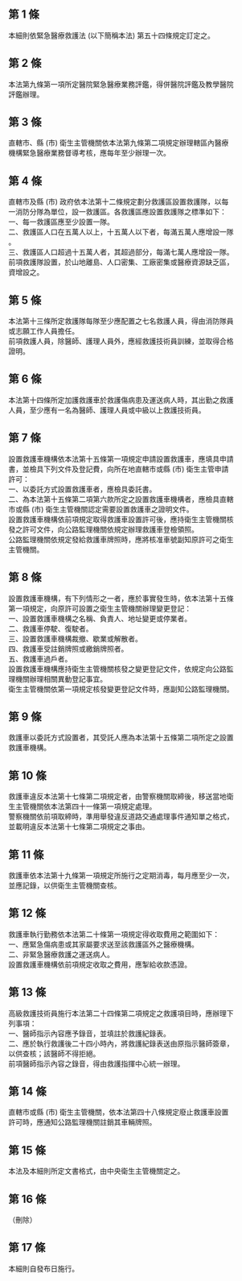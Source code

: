 第 1 條
-------
本細則依緊急醫療救護法 (以下簡稱本法) 第五十四條規定訂定之。

第 2 條
-------
本法第九條第一項所定醫院緊急醫療業務評鑑，得併醫院評鑑及教學醫院  
評鑑辦理。

第 3 條
-------
直轄市、縣 (市) 衛生主管機關依本法第九條第二項規定辦理轄區內醫療  
機構緊急醫療業務督導考核，應每年至少辦理一次。

第 4 條
-------
直轄市及縣 (市) 政府依本法第十二條規定劃分救護區設置救護隊，以每  
一消防分隊為單位，設一救護區。各救護區應設置救護隊之標準如下：  
一、每一救護區應至少設置一隊。  
二、救護區人口在五萬人以上，十五萬人以下者，每滿五萬人應增設一隊  
    。  
三、救護區人口超過十五萬人者，其超過部分，每滿七萬人應增設一隊。  
前項救護隊設置，於山地離島、人口密集、工廠密集或醫療資源缺乏區，  
資增設之。

第 5 條
-------
本法第十三條所定救護隊每隊至少應配置之七名救護人員，得由消防隊員  
或志願工作人員擔任。  
前項救護人員，除醫師、護理人員外，應經救護技術員訓練，並取得合格  
證明。

第 6 條
-------
本法第十四條所定加護救護車於救護傷病患及運送病人時，其出勤之救護  
人員，至少應有一名為醫師、護理人員或中級以上救護技術員。

第 7 條
-------
設置救護車機構依本法第十五條第一項規定申請設置救護車，應填具申請  
書，並檢具下列文件及登記費，向所在地直轄市或縣 (市) 衛生主管申請  
許可：  
一、以委託方式設置救護車者，應檢具委託書。  
二、為本法第十五條第二項第六款所定之設置救護車機構者，應檢具直轄  
    市或縣 (市) 衛生主管機關認定需要設置救護車之證明文件。  
設置救護車機構依前項規定取得救護車設置許可後，應持衛生主管機關核  
發之許可文件，向公路監理機關依規定辦理救護車登檢領照。  
公路監理機關依規定發給救護車牌照時，應將核准車號副知原許可之衛生  
主管機關。

第 8 條
-------
設置救護車機構，有下列情形之一者，應於事實發生時，依本法第十五條  
第一項規定，向原許可設置之衛生主管機關辦理變更登記：  
一、設置救護車機構之名稱、負責人、地址變更或停業者。  
二、救護車停駛、復駛者。  
三、設置救護車機構裁撤、歇業或解散者。  
四、救護車受註銷牌照或繳銷牌照者。  
五、救護車過戶者。  
設置救護車機構應持衛生主管機關核發之變更登記文件，依規定向公路監  
理機關辦理相關異動登記事宜。  
衛生主管機關依第一項規定核發變更登記文件時，應副知公路監理機關。

第 9 條
-------
救護車以委託方式設置者，其受託人應為本法第十五條第二項所定之設置  
救護車機構。

第 10 條
--------
救護車違反本法第十七條第二項規定者，由警察機關取締後，移送當地衛  
生主管機關依本法第四十一條第一項規定處理。  
警察機關依前項取締時，準用舉發違反道路交通處理事件通知單之格式，  
並載明違反本法第十七條第二項規定之事由。

第 11 條
--------
救護車依本法第十九條第一項規定所施行之定期消毒，每月應至少一次，  
並應記錄，以供衛生主管機關查核。

第 12 條
--------
救護車執行勤務依本法第二十條第一項規定得收取費用之範圍如下：  
一、應緊急傷病患或其家屬要求送至該救護區外之醫療機構。  
二、非緊急醫療救護之運送病人。  
設置救護車機構依前項規定收取之費用，應掣給收款憑證。

第 13 條
--------
高級救護技術員施行本法第二十四條第二項規定之救護項目時，應辦理下  
列事項：  
一、醫師指示內容應予錄音，並填註於救護紀錄表。  
二、應於執行救護後二十四小時內，將救護紀錄表送由原指示醫師簽章，  
    以供查核；該醫師不得拒絕。  
前項醫師指示內容之錄音，得由救護指揮中心統一辦理。

第 14 條
--------
直轄市或縣 (市) 衛生主管機關，依本法第四十八條規定廢止救護車設置  
許可時，應通知公路監理機關註銷其車輛牌照。

第 15 條
--------
本法及本細則所定文書格式，由中央衛生主管機關定之。

第 16 條
--------
（刪除）

第 17 條
--------
本細則自發布日施行。

